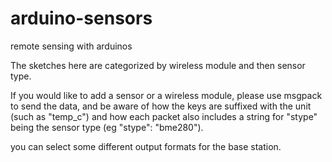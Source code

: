 # arduino-sensors
remote sensing with arduinos

The sketches here are categorized by wireless module and then sensor type.

If you would like to add a sensor or a wireless module, please use msgpack to send the data, and be aware of how the keys are suffixed with the unit (such as "temp_c") and how each packet also includes a string for "stype" being the sensor type (eg "stype": "bme280").

you can select some different output formats for the base station.
